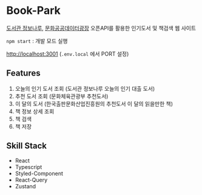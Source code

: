 # Book-Park

[도서관 정보나루](https://www.data4library.kr), [문화공공데이터광장](https://www.culture.go.kr/data/main/main.do) 오픈API를 활용한 인기도서 및 책검색 웹 사이트

`npm start` : 개발 모드 실행

[http://localhost:3001](http://localhost:3001) (`.env.local` 에서 PORT 설정)

## Features

1. 오늘의 인기 도서 조회 (도서관 정보나루 오늘의 인기 대출 도서)
2. 추천 도서 조회 (문화체육관광부 추천도서)
3. 이 달의 도서 (한국출판문화산업진흥원의 추천도서 이 달의 읽을만한 책)
4. 책 정보 상세 조회
5. 책 검색
6. 책 저장

## Skill Stack

- React
- Typescript
- Styled-Component
- React-Query
- Zustand
